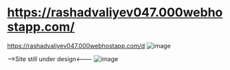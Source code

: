 # https://rashadvaliyev047.000webhostapp.com/
https://rashadvaliyev047.000webhostapp.com/d
![image](https://user-images.githubusercontent.com/101444690/195996242-c67afd35-b6cf-418d-9b5b-3275796d3f33.png)

-->Site still under design<---
![image](https://user-images.githubusercontent.com/101444690/195996304-85dcff8e-3c42-46b8-bb2d-953c24c31d5b.png)
